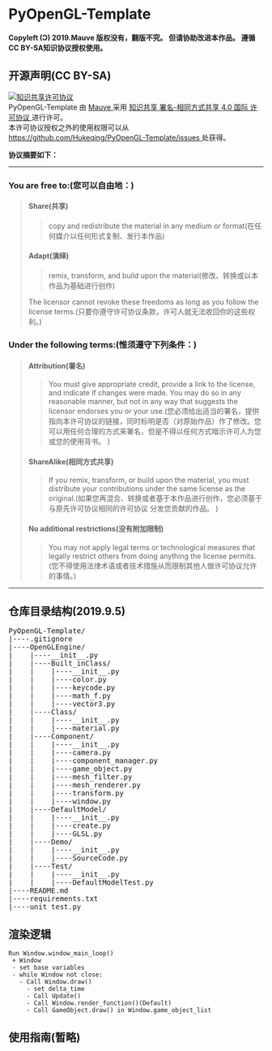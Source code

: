 # PyOpenGL-Template

**Copyleft (Ɔ) 2019.Mauve 版权没有，翻版不究。 但请协助改进本作品。 遵循CC BY-SA知识协议授权使用。**

## 开源声明(CC BY-SA)
<a rel="license" href="https://creativecommons.org/licenses/by-sa/4.0/">
    <img alt="知识共享许可协议" style="border-width:0" src="https://i.creativecommons.org/l/by-sa/4.0/88x31.png" />
</a>
<br />
<span xmlns:dct="http://purl.org/dc/terms/" href="http://purl.org/dc/dcmitype/InteractiveResource" property="dct:title" rel="dct:type">
    PyOpenGL-Template
</span>
    由
<a xmlns:cc="http://creativecommons.org/ns#" href="https://github.com/Hukeqing/PyOpenGL-Template" property="cc:attributionName" rel="cc:attributionURL">
    Mauve
</a>
    采用
<a rel="license" href="https://creativecommons.org/licenses/by-sa/4.0/">
    知识共享 署名-相同方式共享 4.0 国际 许可协议
</a>
    进行许可。
<br />
    本许可协议授权之外的使用权限可以从
<a xmlns:cc="http://creativecommons.org/ns#" href="https://github.com/Hukeqing/PyOpenGL-Template/issues" rel="cc:morePermissions">
    https://github.com/Hukeqing/PyOpenGL-Template/issues
</a>
    处获得。

**协议摘要如下：**

---

### You are free to:(您可以自由地：)
> #### Share(共享)
> > copy and redistribute the material in any medium or format(在任何媒介以任何形式复制、发行本作品)
> #### Adapt(演绎)
> > remix, transform, and build upon the material(修改、转换或以本作品为基础进行创作)
>
> The licensor cannot revoke these freedoms as long as you follow the license terms.(只要你遵守许可协议条款，许可人就无法收回你的这些权利。)
### Under the following terms:(惟须遵守下列条件：)
> #### Attribution(署名)
> > You must give appropriate credit, provide a link to the license, and indicate if changes were made. You may do so in any reasonable manner, but not in any way that suggests the licensor endorses you or your use.(您必须给出适当的署名，提供指向本许可协议的链接，同时标明是否（对原始作品）作了修改。您可以用任何合理的方式来署名，但是不得以任何方式暗示许可人为您或您的使用背书。 )
> #### ShareAlike(相同方式共享)
> > If you remix, transform, or build upon the material, you must distribute your contributions under the same license as the original.(如果您再混合、转换或者基于本作品进行创作，您必须基于与原先许可协议相同的许可协议 分发您贡献的作品。 )
> #### No additional restrictions(没有附加限制)
> > You may not apply legal terms or technological measures that legally restrict others from doing anything the license permits.(您不得使用法律术语或者技术措施从而限制其他人做许可协议允许的事情。)

---

## 仓库目录结构(2019.9.5)

<pre>
PyOpenGL-Template/
|----.gitignore
|----OpenGLEngine/
|    |----__init__.py
|    |----Built_inClass/
|    |    |----__init__.py
|    |    |----color.py
|    |    |----keycode.py
|    |    |----math_f.py
|    |    |----vector3.py
|    |----Class/
|    |    |----__init__.py
|    |    |----material.py
|    |----Component/
|    |    |----__init__.py
|    |    |----camera.py
|    |    |----component_manager.py
|    |    |----game_object.py
|    |    |----mesh_filter.py
|    |    |----mesh_renderer.py
|    |    |----transform.py
|    |    |----window.py
|    |----DefaultModel/
|    |    |----__init__.py
|    |    |----create.py
|    |    |----GLSL.py
|    |----Demo/
|    |    |----__init__.py
|    |    |----SourceCode.py
|    |----Test/
|    |    |----__init__.py
|    |    |----DefaultModelTest.py
|----README.md
|----requirements.txt
|----unit_test.py
</pre>

## 渲染逻辑

```
Run Window.window_main_loop()
 + Window
 - set base variables
 - while Window not close:
   - Call Window.draw()
     - set delta_time
     - Call Update()
     - Call Window.render_function()(Default)
     - Call GameObject.draw() in Window.game_object_list
```

## 使用指南(暂略)
